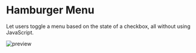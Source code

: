 # Hamburger Menu

Let users toggle a menu based on the state of a checkbox, all without using JavaScript.

![preview](./Hamburger_preview.gif)
